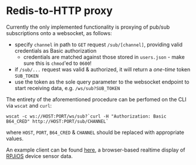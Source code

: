 # Redis-to-HTTP proxy

Currently the only implemented functionality is proxying of pub/sub subscriptions onto a websocket, as follows:

* specify `channel` in path to `GET` request `/sub/[channel]`, providing valid credentials as Basic authorization
  * credentials are matched against those stored in `users.json` - make sure this is `chmod`'ed to `0600`!
* if `/sub/...` request was valid & authorized, it will return a *one-time* token `SUB_TOKEN`
* use the token as the sole query parameter to the websocket endpoint to start receiving data, e.g. `/ws/sub?SUB_TOKEN`

The entirety of the aforementioned procedure can be perfomed on the CLI via `wscat` and `curl`:

```
wscat -c ws://HOST:PORT/ws/sub?`curl -H "Authorization: Basic B64_CRED" http://HOST:PORT/sub/CHANNEL`
```

where `HOST`, `PORT`, `B64_CRED` & `CHANNEL` should be replaced with appropriate values.

An example client can be found [here](https://github.com/rpj/rhp-client-example), a browser-based realtime display of [RPJiOS](https://github.com/rpj/rpi) device sensor data.
